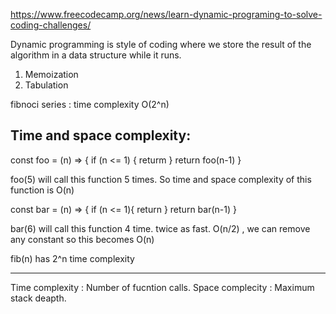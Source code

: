 https://www.freecodecamp.org/news/learn-dynamic-programing-to-solve-coding-challenges/

Dynamic programming is style of coding where we store the result of the algorithm in a data structure while it runs. 

1) Memoization
2) Tabulation

fibnoci series : time complexity O(2^n) 

Time and space complexity:
-------------------------

const foo = (n) => {
    if (n <= 1) {
      returm
    }
    return foo(n-1)
}

foo(5) will call this function 5 times. So time and space complexity of this function is O(n)

const bar = (n) => {
    if (n <= 1){
      return
    }
    return bar(n-1)
}

bar(6) will call this function 4 time. twice as fast. O(n/2) , we can remove any constant so this becomes O(n)

fib(n) has 2^n time complexity

--------------

Time complexity : Number of fucntion calls. 
Space complecity : Maximum stack deapth.
